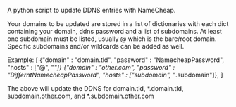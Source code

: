 A python script to update DDNS entries with NameCheap.

Your domains to be updated are stored in a list of dictionaries with each dict containing your domain, ddns password and a list of subdomains.
At least one subdomain must be listed, usually @ which is the bare/root domain. Specific subdomains and/or wildcards can be added as well.

Example:
[
{"domain" : "domain.tld", "password" : "NamecheapPassword", "hosts" : ["@", "*"]}
{"domain" : "other.com", "password" : "DifferntNamecheapPassword", "hosts" : ["subdomain", "*.subdomain"]},
]

The above will update the DDNS for domain.tld, *.domain.tld, subdomain.other.com, and *.subdomain.other.com

